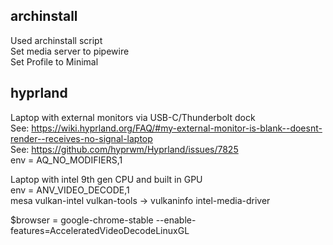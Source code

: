 ## archinstall
Used archinstall script  
Set media server to pipewire  
Set Profile to Minimal  

## hyprland
Laptop with external monitors via USB-C/Thunderbolt dock  
See: https://wiki.hyprland.org/FAQ/#my-external-monitor-is-blank--doesnt-render--receives-no-signal-laptop  
See: https://github.com/hyprwm/Hyprland/issues/7825  
env = AQ_NO_MODIFIERS,1  


Laptop with intel 9th gen CPU and built in GPU  
env = ANV_VIDEO_DECODE,1  
mesa
vulkan-intel
vulkan-tools -> vulkaninfo
intel-media-driver

$browser = google-chrome-stable --enable-features=AcceleratedVideoDecodeLinuxGL
